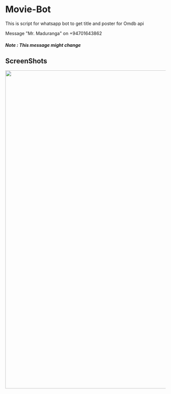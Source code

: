 # Movie-Bot

This is script for whatsapp bot to get title and poster for Omdb api

Message "Mr. Maduranga" on  +94701643862

##### Note : This message might change

## ScreenShots
<img src="Screenshots/Screenshot_2020-06-03-23-28-05-75.jpg" height="1000">



